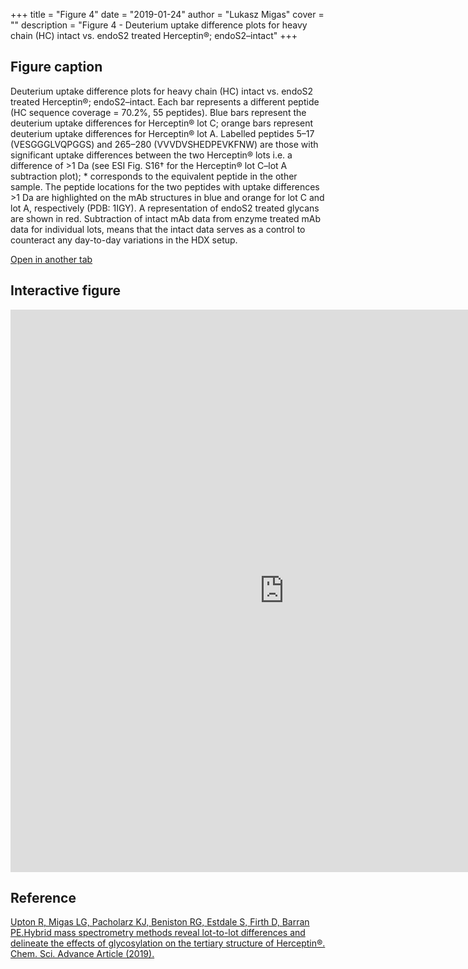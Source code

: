 +++
title = "Figure 4"
date = "2019-01-24"
author = "Lukasz Migas"
cover = ""
description = "Figure 4 - Deuterium uptake difference plots for heavy chain (HC) intact vs. endoS2 treated Herceptin®; endoS2–intact"
+++

## Figure caption

Deuterium uptake difference plots for heavy chain (HC) intact vs. endoS2 treated Herceptin®; endoS2–intact. Each bar represents a different peptide (HC sequence coverage = 70.2%, 55 peptides). Blue bars represent the deuterium uptake differences for Herceptin® lot C; orange bars represent deuterium uptake differences for Herceptin® lot A. Labelled peptides 5–17 (VESGGGLVQPGGS) and 265–280 (VVVDVSHEDPEVKFNW) are those with significant uptake differences between the two Herceptin® lots i.e. a difference of >1 Da (see ESI Fig. S16† for the Herceptin® lot C–lot A subtraction plot); * corresponds to the equivalent peptide in the other sample. The peptide locations for the two peptides with uptake differences >1 Da are highlighted on the mAb structures in blue and orange for lot C and lot A, respectively (PDB: 1IGY). A representation of endoS2 treated glycans are shown in red. Subtraction of intact mAb data from enzyme treated mAb data for individual lots, means that the intact data serves as a control to counteract any day-to-day variations in the HDX setup.

[Open in another tab](https://upton-herceptin-2019.netlify.com/assets/Figure_4.html)

## Interactive figure

<iframe
    width="875"
    frameborder="0"
    height="900"
    src="https://upton-herceptin-2019.netlify.com/assets/Figure_4.html"
    style="background: #FFFFFF;"
></iframe>

## Reference

[Upton R, Migas LG, Pacholarz KJ, Beniston RG, Estdale S, Firth D, Barran PE.Hybrid mass spectrometry methods reveal lot-to-lot differences and delineate the effects of glycosylation on the tertiary structure of Herceptin®. Chem. Sci. Advance Article (2019).](https://pubs.rsc.org/en/content/articlepdf/2019/sc/c8sc05029e)